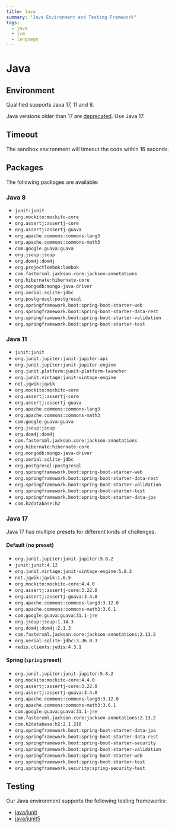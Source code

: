 ```yaml
---
title: Java
summary: "Java Environment and Testing Framework"
tags:
  - java
  - jvm
  - language
---
```


# Java

## Environment

Qualified supports Java 17, 11 and 8.

Java versions older than 17 are [deprecated](/creating-content/challenges/upgrading-language-versions/#deprecation-process). Use Java 17.

## Timeout

The sandbox environment will timeout the code within 16 seconds.

## Packages

The following packages are available:

### Java 8

- `junit:junit`
- `org.mockito:mockito-core`
- `org.assertj:assertj-core`
- `org.assertj:assertj-guava`
- `org.apache.commons:commons-lang3`
- `org.apache.commons:commons-math3`
- `com.google.guava:guava`
- `org.jsoup:jsoup`
- `org.dom4j:dom4j`
- `org.projectlombok:lombok`
- `com.fasterxml.jackson.core:jackson-annotations`
- `org.hibernate:hibernate-core`
- `org.mongodb:mongo-java-driver`
- `org.xerial:sqlite-jdbc`
- `org.postgresql:postgresql`
- `org.springframework.boot:spring-boot-starter-web`
- `org.springframework.boot:spring-boot-starter-data-rest`
- `org.springframework.boot:spring-boot-starter-validation`
- `org.springframework.boot:spring-boot-starter-test`


### Java 11

- `junit:junit`
- `org.junit.jupiter:junit-jupiter-api`
- `org.junit.jupiter:junit-jupiter-engine`
- `org.junit.platform:junit-platform-launcher`
- `org.junit.vintage:junit-vintage-engine`
- `net.jqwik:jqwik`
- `org.mockito:mockito-core`
- `org.assertj:assertj-core`
- `org.assertj:assertj-guava`
- `org.apache.commons:commons-lang3`
- `org.apache.commons:commons-math3`
- `com.google.guava:guava`
- `org.jsoup:jsoup`
- `org.dom4j:dom4j`
- `com.fasterxml.jackson.core:jackson-annotations`
- `org.hibernate:hibernate-core`
- `org.mongodb:mongo-java-driver`
- `org.xerial:sqlite-jdbc`
- `org.postgresql:postgresql`
- `org.springframework.boot:spring-boot-starter-web`
- `org.springframework.boot:spring-boot-starter-data-rest`
- `org.springframework.boot:spring-boot-starter-validation`
- `org.springframework.boot:spring-boot-starter-test`
- `org.springframework.boot:spring-boot-starter-data-jpa`
- `com.h2database:h2`


### Java 17

Java 17 has multiple presets for different kinds of challenges.

#### Default (no preset)

- `org.junit.jupiter:junit-jupiter:5.8.2`
- `junit:junit:4.12`
- `org.junit.vintage:junit-vintage-engine:5.8.2`
- `net.jqwik:jqwik:1.6.5`
- `org.mockito:mockito-core:4.4.0`
- `org.assertj:assertj-core:3.22.0`
- `org.assertj:assertj-guava:3.4.0`
- `org.apache.commons:commons-lang3:3.12.0`
- `org.apache.commons:commons-math3:3.6.1`
- `com.google.guava:guava:31.1-jre`
- `org.jsoup:jsoup:1.14.3`
- `org.dom4j:dom4j:2.1.3`
- `com.fasterxml.jackson.core:jackson-annotations:2.13.2`
- `org.xerial:sqlite-jdbc:3.36.0.3`
- `redis.clients:jedis:4.3.1`

#### Spring (`spring` preset)

- `org.junit.jupiter:junit-jupiter:5.8.2`
- `org.mockito:mockito-core:4.4.0`
- `org.assertj:assertj-core:3.22.0`
- `org.assertj:assertj-guava:3.4.0`
- `org.apache.commons:commons-lang3:3.12.0`
- `org.apache.commons:commons-math3:3.6.1`
- `com.google.guava:guava:31.1-jre`
- `com.fasterxml.jackson.core:jackson-annotations:2.13.2`
- `com.h2database:h2:2.1.210`
- `org.springframework.boot:spring-boot-starter-data-jpa`
- `org.springframework.boot:spring-boot-starter-data-rest`
- `org.springframework.boot:spring-boot-starter-security`
- `org.springframework.boot:spring-boot-starter-validation`
- `org.springframework.boot:spring-boot-starter-web`
- `org.springframework.boot:spring-boot-starter-test`
- `org.springframework.security:spring-security-test`


## Testing

Our Java environment supports the following testing frameworks:

- [java/junit](/reference/languages/java/junit)
- [java/junit5](/reference/languages/java/junit5)
